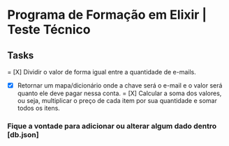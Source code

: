 # Programa de Formação em Elixir | Teste Técnico

## Tasks 

= [X] Dividir o valor de forma igual entre a quantidade de e-mails.
- [X] Retornar um mapa/dicionário onde a chave será o e-mail e o valor será quanto ele deve pagar nessa conta.
= [X] Calcular a soma dos valores, ou seja, multiplicar o preço de cada item por sua quantidade e somar todos os itens.

### Fique a vontade para adicionar ou alterar algum dado dentro [db.json]